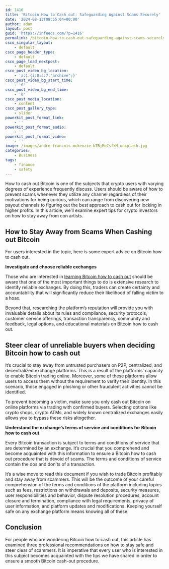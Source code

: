 ```yaml
---
id: 1416
title: 'Bitcoin How to Cash out: Safeguarding Against Scams Securely'
date: '2024-08-13T08:55:04+00:00'
author: adam
layout: post
guid: 'https://infeeds.com/?p=1416'
permalink: /bitcoin-how-to-cash-out-safeguarding-against-scams-securely/
csco_singular_layout:
    - default
csco_page_header_type:
    - default
csco_page_load_nextpost:
    - default
csco_post_video_bg_location:
    - 'a:1:{i:0;s:7:"archive";}'
csco_post_video_bg_start_time:
    - '0'
csco_post_video_bg_end_time:
    - '0'
csco_post_media_location:
    - content
csco_post_gallery_type:
    - slider
powerkit_post_format_link:
    - ''
powerkit_post_format_audio:
    - ''
powerkit_post_format_video:
    - ''
image: /images/andre-francois-mckenzie-bTBjMeCsfkM-unsplash.jpg
categories:
    - Business
tags:
    - finance
    - safety
---
```


How to cash out Bitcoin is one of the subjects that crypto users with varying degrees of experience frequently discuss. Users should be aware of how to prevent scams whenever they utilize any channel regardless of their motivations for being curious, which can range from discovering new payout channels to figuring out the best approach to cash out for locking in higher profits. In this article, we’ll examine expert tips for crypto investors on how to stay away from con artists.

## **How to Stay Away from Scams When Cashing out Bitcoin**

For users interested in the topic, here is some expert advice on Bitcoin how to cash out.

**Investigate and choose reliable exchanges**

Those who are interested in [learning Bitcoin how to cash out](https://nakitcoins.com/en) should be aware that one of the most important things to do is extensive research to identify reliable exchanges. By doing this, traders can create certainty and accountability that will significantly reduce their likelihood of falling victim to a hoax.

Beyond that, researching the platform’s reputation will provide you with invaluable details about its rules and compliance, security protocols, customer service offerings, transaction transparency, community and feedback, legal options, and educational materials on Bitcoin how to cash out.

## **Steer clear of unreliable buyers when deciding Bitcoin how to cash out**

It’s crucial to stay away from untrusted purchasers on P2P, centralized, and decentralized exchange platforms. This is a result of the platforms’ capacity to enable Bitcoin trading online. Moreover, some of these platforms allow users to access them without the requirement to verify their identity. In this scenario, those engaged in phishing or other fraudulent activities cannot be identified.

To prevent becoming a victim, make sure you only cash out Bitcoin on online platforms via trading with confirmed buyers. Selecting options like crypto shops, crypto ATMs, and widely known centralized exchanges easily allows you to bypass these risks altogether.

**Understand the exchange’s terms of service and conditions for Bitcoin how to cash out**

Every Bitcoin transaction is subject to terms and conditions of service that are determined by an exchange. It’s crucial that you comprehend and become acquainted with this information to ensure a Bitcoin how to cash out procedure that is devoid of scams. The terms and conditions of service contain the dos and don’ts of a transaction.

It’s a wise move to read this document if you wish to trade Bitcoin profitably and stay away from scammers. This will be the outcome of your careful comprehension of the terms and conditions of the platform including topics such as fees, restrictions on withdrawals and deposits, security measures, user responsibilities and behavior, dispute resolution procedures, account closure and termination, compliance with legal requirements, privacy of user information, and platform updates and modifications. Keeping yourself safe on any exchange platform means knowing all of these.

## **Conclusion** 

For people who are wondering Bitcoin how to cash out, this article has examined three professional recommendations on how to stay safe and steer clear of scammers. It is imperative that every user who is interested in this subject becomes acquainted with the tips we have shared in order to ensure a smooth Bitcoin cash-out procedure.